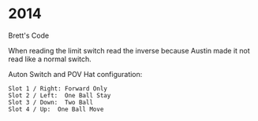 2014
====

Brett's Code

When reading the limit switch read the inverse because Austin made it not read like a normal switch.


Auton Switch and POV Hat configuration:

    Slot 1 / Right: Forward Only
    Slot 2 / Left:  One Ball Stay
    Slot 3 / Down:  Two Ball
    Slot 4 / Up:  One Ball Move
